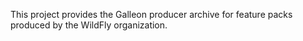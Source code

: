 This project provides the Galleon producer archive for feature packs produced by the WildFly organization.